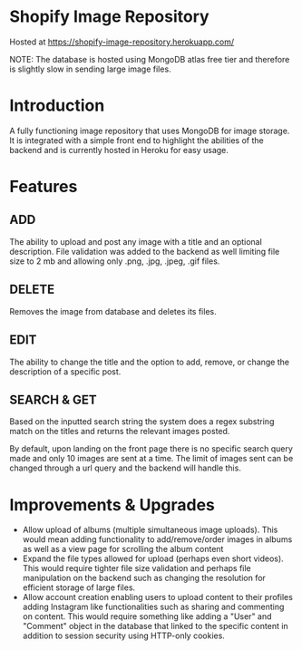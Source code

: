 # Shopify Image Repository

Hosted at https://shopify-image-repository.herokuapp.com/

NOTE: The database is hosted using MongoDB atlas free tier and therefore is slightly slow in sending large image files.


# Introduction

A fully functioning image repository that uses MongoDB for image storage. It is integrated with a simple front end to highlight the abilities of the backend and is currently hosted in Heroku for easy usage.


# Features

## ADD

The ability to upload and post any image with a title and an optional description. File validation was added to the backend as well limiting file size to 2 mb and allowing only .png, .jpg, .jpeg, .gif files.


## DELETE

Removes the image from database and deletes its files.


## EDIT 

The ability to change the title and the option to add, remove, or change the description of a specific post.


## SEARCH & GET

Based on the inputted search string the system does a regex substring match on the titles and returns the relevant images posted.

By default, upon landing on the front page there is no specific search query made and only 10 images are sent at a time. The limit of images sent can be changed through a url query and the backend will handle this.

# Improvements & Upgrades

- Allow upload of albums (multiple simultaneous image uploads). This would mean adding functionality to add/remove/order images in albums as well as a view page for scrolling the album content
- Expand the file types allowed for upload (perhaps even short videos). This would require tighter file size validation and perhaps file manipulation on the backend such as changing the resolution for efficient storage of large files.
- Allow account creation enabling users to upload content to their profiles adding Instagram like functionalities such as sharing and commenting on content. This would require something like adding a "User" and "Comment" object in the database that linked to the specific content in addition to session security using HTTP-only cookies.

